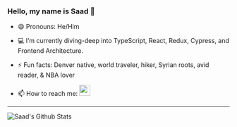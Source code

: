 ### Hello, my name is Saad 👋

- 😄 Pronouns: He/Him

- :computer: I’m currently diving-deep into TypeScript, React, Redux, Cypress, and Frontend Architecture.

- ⚡ Fun facts: Denver native, world traveler, hiker, Syrian roots, avid reader, & NBA lover

- 📫 How to reach me: <a href="https://www.linkedin.com/in/saad-baradan/
" target="_blank"><img src="https://user-images.githubusercontent.com/42000931/182629162-7489facf-fc23-4baf-935f-95ddc09aa011.png" width="25" height="25"></a>
---------------
        
![Saad's Github Stats](https://github-readme-stats.vercel.app/api?username=saadricklamar&show_icons=true&theme=tokyonight)
